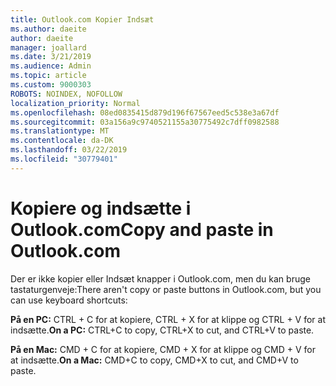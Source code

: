 ```yaml
---
title: Outlook.com Kopier Indsæt
ms.author: daeite
author: daeite
manager: joallard
ms.date: 3/21/2019
ms.audience: Admin
ms.topic: article
ms.custom: 9000303
ROBOTS: NOINDEX, NOFOLLOW
localization_priority: Normal
ms.openlocfilehash: 08ed0835415d879d196f67567eed5c538e3a67df
ms.sourcegitcommit: 03a156a9c9740521155a30775492c7dff0982588
ms.translationtype: MT
ms.contentlocale: da-DK
ms.lasthandoff: 03/22/2019
ms.locfileid: "30779401"
---
```

# <a name="copy-and-paste-in-outlookcom"></a><span data-ttu-id="77fed-102">Kopiere og indsætte i Outlook.com</span><span class="sxs-lookup"><span data-stu-id="77fed-102">Copy and paste in Outlook.com</span></span>

<span data-ttu-id="77fed-103">Der er ikke kopier eller Indsæt knapper i Outlook.com, men du kan bruge tastaturgenveje:</span><span class="sxs-lookup"><span data-stu-id="77fed-103">There aren't copy or paste buttons in Outlook.com, but you can use keyboard shortcuts:</span></span>

<span data-ttu-id="77fed-104">**På en PC:** CTRL + C for at kopiere, CTRL + X for at klippe og CTRL + V for at indsætte.</span><span class="sxs-lookup"><span data-stu-id="77fed-104">**On a PC:** CTRL+C to copy, CTRL+X to cut, and CTRL+V to paste.</span></span>

<span data-ttu-id="77fed-105">**På en Mac:** CMD + C for at kopiere, CMD + X for at klippe og CMD + V for at indsætte.</span><span class="sxs-lookup"><span data-stu-id="77fed-105">**On a Mac:** CMD+C to copy, CMD+X to cut, and CMD+V to paste.</span></span>